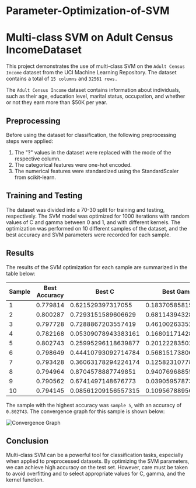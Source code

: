 # Parameter-Optimization-of-SVM

# Multi-class SVM on Adult Census IncomeDataset

This project demonstrates the use of multi-class SVM on the `Adult Census Income` dataset from the UCI Machine Learning Repository. The dataset contains a total of `15 columns` and `32561 rows.`

The `Adult Census Income` dataset contains information about individuals, such as their age, education level, marital status, occupation, and whether or not they earn more than $50K per year.



## Preprocessing

Before using the dataset for classification, the following preprocessing steps were applied:

1. The "?" values in the dataset were replaced with the mode of the respective column.
2. The categorical features were one-hot encoded.
3. The numerical features were standardized using the StandardScaler from scikit-learn.


## Training and Testing

The dataset was divided into a 70-30 split for training and testing, respectively. The SVM model was optimized for 1000 iterations with random values of C and gamma between 0 and 1, and with different kernels. The optimization was performed on 10 different samples of the dataset, and the best accuracy and SVM parameters were recorded for each sample.

## Results

The results of the SVM optimization for each sample are summarized in the table below:

| Sample | Best Accuracy | Best C | Best Gamma | Best Kernel |
|--------|---------------|--------|------------|-------------|
| 1      | 0.779814         | 0.621529397317055    | 0.18370585815911455       | rbf         |
| 2      | 0.800287         | 0.7293151589606629   | 0.6811439432806408       | poly         |
| 3      | 0.797728         | 0.7288867203557419   | 0.46100263352088766       | poly        |
| 4      | 0.782168         | 0.05309078943383161  | 0.1680117142843266       | rbf         |
| 5      | 0.802743         | 0.25995296118639877 | 0.20122283502869864| poly|
| 6      | 0.798649         | 0.44410793092714784  | 0.5681517380630898| poly|
| 7      | 0.793428         | 0.36063178294224174  | 0.12582310778330696| poly|
| 8      | 0.794964         | 0.8704578887749851   | 0.9407696885526249| poly|
| 9      | 0.790562         | 0.6741497148676773   | 0.0390595787384963| rbf         |
| 10     | 0.794145         | 0.08561209156557315  | 0.10956788956020369| rbf         |



The sample with the highest accuracy was `sample 5`, with an accuracy of `0.802743`. The convergence graph for this sample is shown below:

![Convergence Graph](convergence_graph.png)

## Conclusion

Multi-class SVM can be a powerful tool for classification tasks, especially when applied to preprocessed datasets. By optimizing the SVM parameters, we can achieve high accuracy on the test set. However, care must be taken to avoid overfitting and to select appropriate values for C, gamma, and the kernel function.
